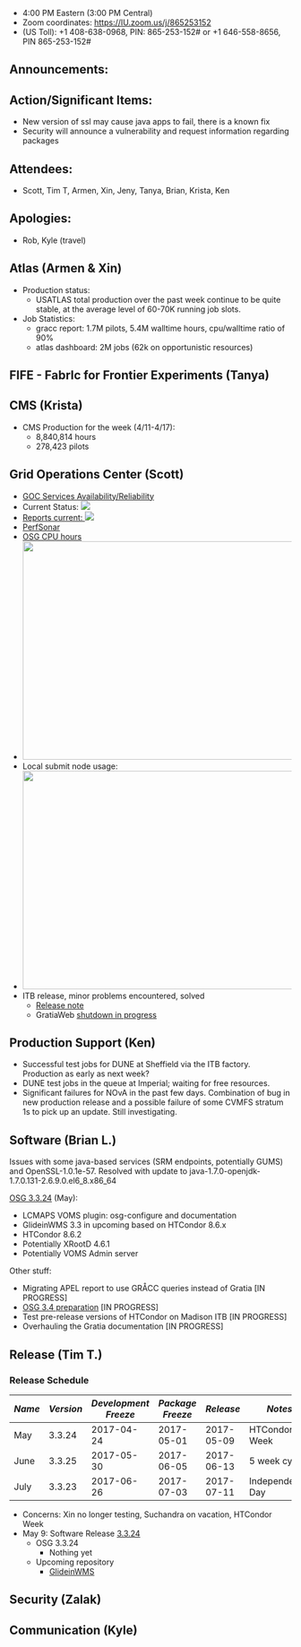    * 4:00 PM Eastern (3:00 PM Central)
   * Zoom coordinates: https://IU.zoom.us/j/865253152
   * (US Toll): +1 408-638-0968, PIN: 865-253-152# or +1 646-558-8656, PIN 865-253-152#

## Announcements: 

## Action/Significant Items:  
   * New version of ssl may cause java apps to fail, there is a known fix
   * Security will announce a vulnerability and request information regarding packages
   
## Attendees: 
   * Scott, Tim T, Armen, Xin, Jeny, Tanya, Brian, Krista, Ken

## Apologies: 
   * Rob, Kyle (travel)

## Atlas (Armen & Xin) 
   * Production status:
     * USATLAS total production over the past week continue to be quite stable, at the average level of 60-70K running job slots.
   * Job Statistics: 
     * gracc report: 1.7M pilots, 5.4M walltime hours, cpu/walltime ratio of 90%
     * atlas dashboard: 2M jobs (62k on opportunistic resources)

## FIFE - FabrIc for Frontier Experiments (Tanya)




## CMS (Krista)
   * CMS Production for the week (4/11-4/17):
      * 8,840,814 hours
      * 278,423 pilots

      
## Grid Operations Center (Scott)
   * [GOC Services Availability/Reliability](http://tinyurl.com/pre26vw)
   * Current Status: [<img src="http://monitor.grid.iu.edu/availability/production_status.png">](http://monitor.grid.iu.edu/availability/production.html)
   * <a href="http://reports.grid.iu.edu/reports/">Reports current: <img src="http://steige.grid.iu.edu/steige/status_reports.png"></a>
   * [PerfSonar](http://maddash.aglt2.org/maddash-webui/index.cgi?dashboard=OSG\%20Grid\%20Operations\%20Center\%20Test\%20Mesh\%20Config)
   * [OSG CPU hours](http://tinyurl.com/mf96b88)
   * <img src="http://tinyurl.com/maov9o7" width='630' height='390'  /><br>
   * Local submit node usage:
   * <img src="http://steige.grid.iu.edu/steige/18Apr2017.osg-flock.png" width='630' height='390'  /><br>
   * ITB release, minor problems encountered, solved
      * [Release note](http://osggoc.blogspot.com/2017/04/goc-service-update-tuesday-april-25th.html)
      * GratiaWeb [shutdown in progress](http://osggoc.blogspot.com/2017/04/gratiaweb-to-gracc-transition.html)
      
## Production Support (Ken)
   
   * Successful test jobs for DUNE at Sheffield via the ITB factory. Production as early as next week?
   * DUNE test jobs in the queue at Imperial; waiting for free resources.
   * Significant failures for NOvA in the past few days. Combination of bug in new production release and a possible failure of some CVMFS stratum 1s to pick up an update. Still investigating.
   
## Software (Brian L.)


Issues with some java-based services (SRM endpoints, potentially GUMS) and OpenSSL-1.0.1e-57. Resolved with update to java-1.7.0-openjdk-1.7.0.131-2.6.9.0.el6_8.x86_64  

[OSG 3.3.24](https://jira.opensciencegrid.org/issues/?filter=16358) (May):  

-   LCMAPS VOMS plugin: osg-configure and documentation
-   GlideinWMS 3.3 in upcoming based on HTCondor 8.6.x
-   HTCondor 8.6.2
-   Potentially XRootD 4.6.1
-   Potentially VOMS Admin server

Other stuff:  

-   Migrating APEL report to use GR&Aring;CC queries instead of Gratia [IN PROGRESS]
-   [OSG 3.4 preparation](https://jira.opensciencegrid.org/browse/SOFTWARE-2329) [IN PROGRESS]
-   Test pre-release versions of HTCondor on Madison ITB [IN PROGRESS]
-   Overhauling the Gratia documentation [IN PROGRESS]


## Release (Tim T.)
### Release Schedule
| *Name* | *Version* | *Development Freeze* | *Package Freeze* | *Release* | *Notes* |
| ------ | --------- | -------------------- | ---------------- | --------- | ------- |
| May | 3.3.24 | 2017-04-24 | 2017-05-01 | 2017-05-09 | HTCondor Week |
| June | 3.3.25 | 2017-05-30 | 2017-06-05 | 2017-06-13 | 5 week cycle |
| July | 3.3.23 | 2017-06-26 | 2017-07-03 | 2017-07-11 | Independence Day |
   * Concerns: Xin no longer testing, Suchandra on vacation, HTCondor Week
   * May 9: Software Release [3.3.24](https://jira.opensciencegrid.org/issues/?filter=15254&jql=project%20%3D%20SOFTWARE%20AND%20labels%20%3D%203.3.24%20ORDER%20BY%20status%20ASC%2C%20priority%20DESC%2C%20assignee%20ASC)
      * OSG 3.3.24
         * Nothing yet
      * Upcoming repository
         * [GlideinWMS](http://glideinwms.fnal.gov/doc.v3_3_2/history.html#development)

## Security (Zalak)





## Communication (Kyle)


